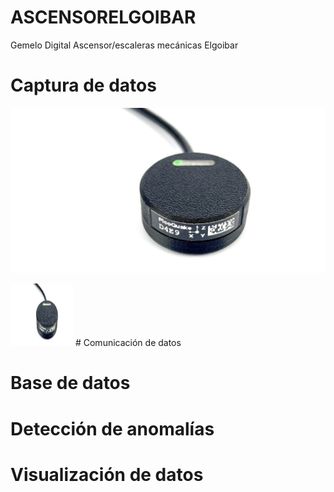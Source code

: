 # ASCENSORELGOIBAR
Gemelo Digital Ascensor/escaleras mecánicas Elgoibar


# Captura de datos 

![Screenshot_2](https://github.com/Arakistech/ASCENSORELGOIBAR/blob/main/IMG/Acelerometro.jpeg?raw=true) 

<img src="https://github.com/Arakistech/ASCENSORELGOIBAR/blob/main/IMG/Acelerometro.jpeg?raw=true" width="100" height="100">
# Comunicación de datos


# Base de datos


# Detección de anomalías


# Visualización de datos
